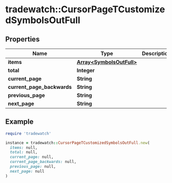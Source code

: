 # tradewatch::CursorPageTCustomizedSymbolsOutFull

## Properties

| Name | Type | Description | Notes |
| ---- | ---- | ----------- | ----- |
| **items** | [**Array&lt;SymbolsOutFull&gt;**](SymbolsOutFull.md) |  |  |
| **total** | **Integer** |  | [optional] |
| **current_page** | **String** |  | [optional] |
| **current_page_backwards** | **String** |  | [optional] |
| **previous_page** | **String** |  | [optional] |
| **next_page** | **String** |  | [optional] |

## Example

```ruby
require 'tradewatch'

instance = tradewatch::CursorPageTCustomizedSymbolsOutFull.new(
  items: null,
  total: null,
  current_page: null,
  current_page_backwards: null,
  previous_page: null,
  next_page: null
)
```

